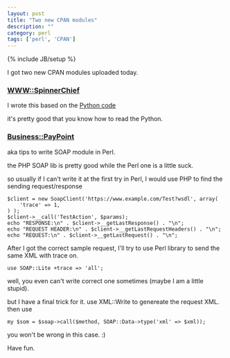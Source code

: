 ```yaml
---
layout: post
title: "Two new CPAN modules"
description: ""
category: perl
tags: ['perl', 'CPAN']
---
```

{% include JB/setup %}

I got two new CPAN modules uploaded today.

### [WWW::SpinnerChief](https://metacpan.org/module/WWW::SpinnerChief)

I wrote this based on the [Python code](https://github.com/niteoweb/spinnerchief/blob/master/src/spinnerchief/__init__.py)

it's pretty good that you know how to read the Python.

### [Business::PayPoint](https://metacpan.org/module/Business::PayPoint)

aka tips to write SOAP module in Perl.

the PHP SOAP lib is pretty good while the Perl one is a little suck.

so usually if I can't write it at the first try in Perl, I would use PHP to find the sending request/response

    $client = new SoapClient('https://www.example.com/Test?wsdl', array(
        'trace' => 1,
    ) );
    $client->__call('TestAction', $params);
    echo "RESPONSE:\n" . $client->__getLastResponse() . "\n";
    echo "REQUEST HEADER:\n" . $client->__getLastRequestHeaders() . "\n";
    echo "REQUEST:\n" . $client->__getLastRequest() . "\n";

After I got the correct sample request, I'll try to use Perl library to send the same XML with trace on.

    use SOAP::Lite +trace => 'all';

well, you even can't write correct one sometimes (maybe I am a little stupid).

but I have a final trick for it. use XML::Write to genereate the request XML. then use

    my $som = $soap->call($method, SOAP::Data->type('xml' => $xml));

you won't be wrong in this case. :)

Have fun.